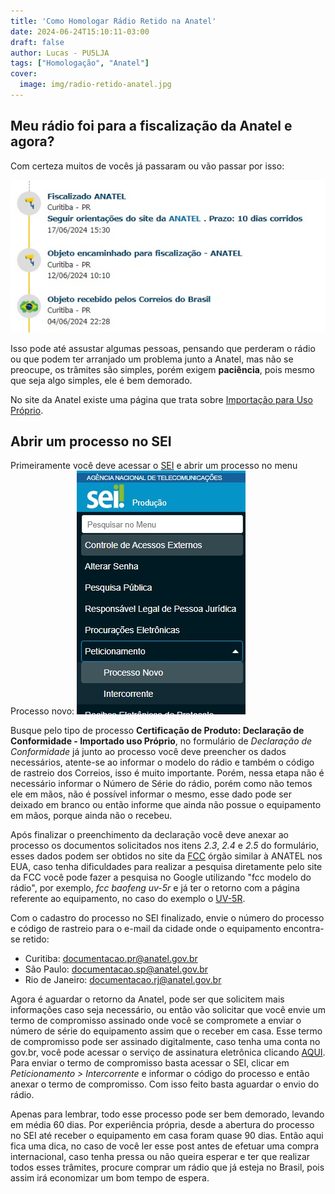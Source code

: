 ```yaml
---
title: 'Como Homologar Rádio Retido na Anatel'
date: 2024-06-24T15:10:11-03:00
draft: false
author: Lucas - PU5LJA
tags: ["Homologação", "Anatel"]
cover:
  image: img/radio-retido-anatel.jpg
---
```


## Meu rádio foi para a fiscalização da Anatel e agora?

Com certeza muitos de vocês já passaram ou vão passar por isso:

![rastreamento correios](rastreamento-correios.jpg)

Isso pode até assustar algumas pessoas, pensando que perderam o rádio ou que podem ter arranjado um problema junto a Anatel, mas não se preocupe, os trâmites são simples, porém exigem **paciência**, pois mesmo que seja algo simples, ele é bem demorado.

No site da Anatel existe uma página que trata sobre [Importação para Uso Próprio](https://www.gov.br/anatel/pt-br/regulado/certificacao-de-produtos/importacao-para-uso-proprio).

## Abrir um processo no SEI

Primeiramente você deve acessar o [SEI](https://sei.anatel.gov.br/sei/controlador_externo.php?acao=usuario_externo_logar&id_orgao_acesso_externo=0) e abrir um processo no menu Processo novo:
![peticionamento sei](peticionamento-sei.jpg)

Busque pelo tipo de processo **Certificação de Produto: Declaração de Conformidade - Importado uso Próprio**, no formulário de *Declaração de Conformidade* já junto ao processo você deve preencher os dados necessários, atente-se ao informar o modelo do rádio e também o código de rastreio dos Correios, isso é muito importante. Porém, nessa etapa não é necessário informar o Número de Série do rádio, porém como não temos ele em mãos, não é possível informar o mesmo, esse dado pode ser deixado em branco ou então informe que ainda não possue o equipamento em mãos, porque ainda não o recebeu.

Após finalizar o preenchimento da declaração você deve anexar ao processo os documentos solicitados nos itens *2.3*, *2.4* e *2.5* do formulário, esses dados podem ser obtidos no site da [FCC](https://apps.fcc.gov/oetcf/eas/reports/GenericSearch.cfm?calledFromFrame=N) órgão similar à ANATEL nos EUA, caso tenha dificuldades para realizar a pesquisa diretamente pelo site da FCC você pode fazer a pesquisa no Google utilizando "fcc modelo do rádio", por exemplo, *fcc baofeng uv-5r* e já ter o retorno com a página referente ao equipamento, no caso do exemplo o [UV-5R](https://fcc.report/FCC-ID/2AJGM-UV5R).

Com o cadastro do processo no SEI finalizado, envie o número do processo e código de rastreio para o e-mail da cidade onde o equipamento encontra-se retido:
- Curitiba: documentacao.pr@anatel.gov.br
- São Paulo: documentacao.sp@anatel.gov.br
- Rio de Janeiro: documentacao.rj@anatel.gov.br

Agora é aguardar o retorno da Anatel, pode ser que solicitem mais informações caso seja necessário, ou então vão solicitar que você envie um termo de compromisso assinado onde você se compromete a enviar o número de série do equipamento assim que o receber em casa. Esse termo de compromisso pode ser assinado digitalmente, caso tenha uma conta no gov.br, você pode acessar o serviço de assinatura eletrônica clicando [AQUI](https://www.gov.br/governodigital/pt-br/identidade/assinatura-eletronica).
Para enviar o termo de compromisso basta acessar o SEI, clicar em *Peticionamento > Intercorrente* e informar o código do processo e então anexar o termo de compromisso.
Com isso feito basta aguardar o envio do rádio.

Apenas para lembrar, todo esse processo pode ser bem demorado, levando em média 60 dias. Por experiência própria, desde a abertura do processo no SEI até receber o equipamento em casa foram quase 90 dias.
Então aqui fica uma dica, no caso de você ler esse post antes de efetuar uma compra internacional, caso tenha pressa ou não queira esperar e ter que realizar todos esses trâmites, procure comprar um rádio que já esteja no Brasil, pois assim irá economizar um bom tempo de espera.